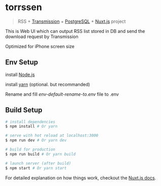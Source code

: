 # torrssen

> RSS + [Transmission](https://transmissionbt.com/) + [PostgreSQL](https://www.postgresql.org/) + [Nuxt.js](https://nuxtjs.org/) project

This is Web UI which can output RSS list stored in DB and send the download request by Transmission

Optimized for iPhone screen size

## Env Setup

install [Node.js](https://nodejs.org)

install [yarn](https://yarnpkg.com) (optional. but recommanded)

Rename and fill *env-default-rename-to.env* file to .env

## Build Setup

``` bash
# install dependencies
$ npm install # Or yarn

# serve with hot reload at localhost:3000
$ npm run dev # Or yarn dev

# build for production
$ npm run build # Or yarn build

# launch server (after build)
$ npm start # Or yarn start
```

For detailed explanation on how things work, checkout the [Nuxt.js docs](https://github.com/nuxt/nuxt.js).
